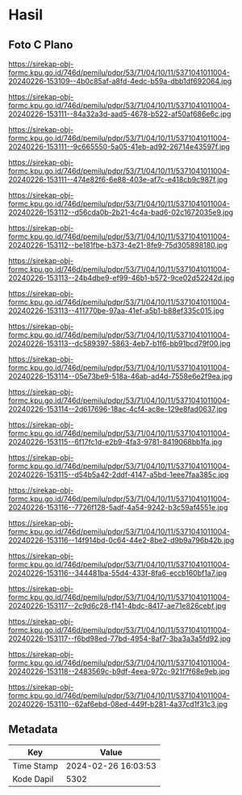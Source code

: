 # Hasil

## Foto C Plano

https://sirekap-obj-formc.kpu.go.id/746d/pemilu/pdpr/53/71/04/10/11/5371041011004-20240226-153109--4b0c85af-a8fd-4edc-b59a-dbb1df692064.jpg

https://sirekap-obj-formc.kpu.go.id/746d/pemilu/pdpr/53/71/04/10/11/5371041011004-20240226-153111--84a32a3d-aad5-4678-b522-af50af686e6c.jpg

https://sirekap-obj-formc.kpu.go.id/746d/pemilu/pdpr/53/71/04/10/11/5371041011004-20240226-153111--9c665550-5a05-41eb-ad92-26714e43597f.jpg

https://sirekap-obj-formc.kpu.go.id/746d/pemilu/pdpr/53/71/04/10/11/5371041011004-20240226-153111--474e82f6-6e88-403e-af7c-e418cb9c987f.jpg

https://sirekap-obj-formc.kpu.go.id/746d/pemilu/pdpr/53/71/04/10/11/5371041011004-20240226-153112--d56cda0b-2b21-4c4a-bad6-02c1672035e9.jpg

https://sirekap-obj-formc.kpu.go.id/746d/pemilu/pdpr/53/71/04/10/11/5371041011004-20240226-153112--be181fbe-b373-4e21-8fe9-75d305898180.jpg

https://sirekap-obj-formc.kpu.go.id/746d/pemilu/pdpr/53/71/04/10/11/5371041011004-20240226-153113--24b4dbe9-ef99-46b1-b572-9ce02d52242d.jpg

https://sirekap-obj-formc.kpu.go.id/746d/pemilu/pdpr/53/71/04/10/11/5371041011004-20240226-153113--411770be-97aa-41ef-a5b1-b88ef335c015.jpg

https://sirekap-obj-formc.kpu.go.id/746d/pemilu/pdpr/53/71/04/10/11/5371041011004-20240226-153113--dc589397-5863-4eb7-b1f6-bb91bcd79f00.jpg

https://sirekap-obj-formc.kpu.go.id/746d/pemilu/pdpr/53/71/04/10/11/5371041011004-20240226-153114--05e73be9-518a-46ab-ad4d-7558e6e2f9ea.jpg

https://sirekap-obj-formc.kpu.go.id/746d/pemilu/pdpr/53/71/04/10/11/5371041011004-20240226-153114--2d617696-18ac-4cf4-ac8e-129e8fad0637.jpg

https://sirekap-obj-formc.kpu.go.id/746d/pemilu/pdpr/53/71/04/10/11/5371041011004-20240226-153115--6f17fc1d-e2b9-4fa3-9781-8419068bb1fa.jpg

https://sirekap-obj-formc.kpu.go.id/746d/pemilu/pdpr/53/71/04/10/11/5371041011004-20240226-153115--d54b5a42-2ddf-4147-a5bd-1eee7faa385c.jpg

https://sirekap-obj-formc.kpu.go.id/746d/pemilu/pdpr/53/71/04/10/11/5371041011004-20240226-153116--7726f128-5adf-4a54-9242-b3c59af4551e.jpg

https://sirekap-obj-formc.kpu.go.id/746d/pemilu/pdpr/53/71/04/10/11/5371041011004-20240226-153116--14f914bd-0c64-44e2-8be2-d9b9a796b42b.jpg

https://sirekap-obj-formc.kpu.go.id/746d/pemilu/pdpr/53/71/04/10/11/5371041011004-20240226-153116--344481ba-55d4-433f-8fa6-eccb160bf1a7.jpg

https://sirekap-obj-formc.kpu.go.id/746d/pemilu/pdpr/53/71/04/10/11/5371041011004-20240226-153117--2c9d6c28-f141-4bdc-8417-ae71e826cebf.jpg

https://sirekap-obj-formc.kpu.go.id/746d/pemilu/pdpr/53/71/04/10/11/5371041011004-20240226-153117--f6bd98ed-77bd-4954-8af7-3ba3a3a5fd92.jpg

https://sirekap-obj-formc.kpu.go.id/746d/pemilu/pdpr/53/71/04/10/11/5371041011004-20240226-153118--2483569c-b9df-4eea-972c-921f7f68e9eb.jpg

https://sirekap-obj-formc.kpu.go.id/746d/pemilu/pdpr/53/71/04/10/11/5371041011004-20240226-153110--62af6ebd-08ed-449f-b281-4a37cd1f31c3.jpg


## Metadata

| Key        | Value               |
| ---------- | ------------------- |
| Time Stamp | 2024-02-26 16:03:53 |
| Kode Dapil | 5302                |



